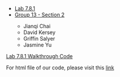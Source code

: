 



<ul class="nav nav-tabs">

  <li class="active"><a href="#">Lab 7.8.1</a></li>

  <li><a href = "#"> Group 13 - Section 2 </a></li>

- Jianqi Chai
- David Kersey
- Griffin Salyer
- Jasmine Yu

</ul>


[Lab 7.8.1 Walkthrough Code](/code/G13_TP1.R)


For html file of our code, please visit this [link](/code/polyandstepR.html)




